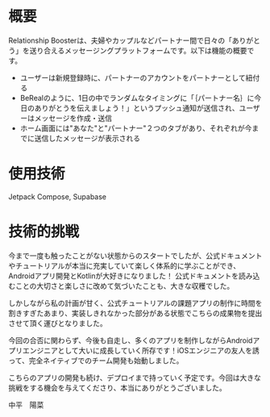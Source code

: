 # 概要

Relationship Boosterは、夫婦やカップルなどパートナー間で日々の「ありがとう」を送り合えるメッセージングプラットフォームです。以下は機能の概要です。
- ユーザーは新規登録時に、パートナーのアカウントをパートナーとして紐付る
- BeRealのように、1日の中でランダムなタイミングに「｛パートナー名｝に今日のありがとうを伝えましょう！」というプッシュ通知が送信され、ユーザーはメッセージを作成・送信
- ホーム画面には"あなた"と"パートナー"２つのタブがあり、それぞれが今までに送信したメッセージが表示される

# 使用技術

Jetpack Compose, Supabase

# 技術的挑戦

今まで一度も触ったことがない状態からのスタートでしたが、公式ドキュメントやチュートリアルが本当に充実していて楽しく体系的に学ぶことができ、Androidアプリ開発とKotlinが大好きになりました！
公式ドキュメントを読み込むことの大切さと楽しさに改めて気づいたことも、大きな収穫でした。

しかしながら私の計画が甘く、公式チュートリアルの課題アプリの制作に時間を割きすぎたあまり、実装しきれなかった部分がある状態でこちらの成果物を提出させて頂く運びとなりました。

今回の合否に関わらず、今後も自走し、多くのアプリを制作しながらAndroidアプリエンジニアとして大いに成長していく所存です！iOSエンジニアの友人を誘って、完全ネイティブでのチーム開発も始動しました。

こちらのアプリの開発も続け、デプロイまで持っていく予定です。今回は大きな挑戦をする機会を与えてくださり、本当にありがとうございました。

中平　陽菜

